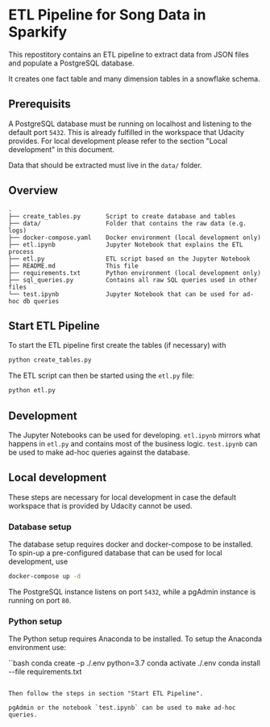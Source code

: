 # ETL Pipeline for Song Data in Sparkify

This repostitory contains an ETL pipeline to extract data from JSON files and
populate a PostgreSQL database.

It creates one fact table and many dimension tables in a snowflake schema.

## Prerequisits

A PostgreSQL database must be running on localhost and listening to the default
port `5432`. This is already fulfilled in the workspace that Udacity provides.
For local development please refer to the section "Local development" in 
this document.

Data that should be extracted must live in the `data/` folder.

## Overview

```
.
├── create_tables.py       Script to create database and tables
├── data/                  Folder that contains the raw data (e.g. logs)
├── docker-compose.yaml    Docker environment (local development only)
├── etl.ipynb              Jupyter Notebook that explains the ETL process
├── etl.py                 ETL script based on the Jupyter Notebook
├── README.md              This file
├── requirements.txt       Python environment (local development only)
├── sql_queries.py         Contains all raw SQL queries used in other files
└── test.ipynb             Jupyter Notebook that can be used for ad-hoc db queries
```

## Start ETL Pipeline

To start the ETL pipeline first create the tables (if necessary) with

```bash
python create_tables.py
```

The ETL script can then be started using the `etl.py` file:

```bash
python etl.py
```

## Development

The Jupyter Notebooks can be used for developing. `etl.ipynb` mirrors what happens
in `etl.py` and contains most of the business logic.
`test.ipynb` can be used to make ad-hoc queries against the database.

## Local development

These steps are necessary for local development in case the default workspace
that is provided by Udacity cannot be used.

### Database setup

The database setup requires docker and docker-compose to be installed. 
To spin-up a pre-configured database that can be used for local development, use

```bash
docker-compose up -d
```

The PostgreSQL instance listens on port `5432`, while a pgAdmin instance is
running on port `80`.

### Python setup

The Python setup requires Anaconda to be installed.
To setup the Anaconda environment use:

``bash
conda create -p ./.env python=3.7
conda activate ./.env
conda install --file requirements.txt
```

Then follow the steps in section "Start ETL Pipeline".

pgAdmin or the notebook `test.ipynb` can be used to make ad-hoc queries.
